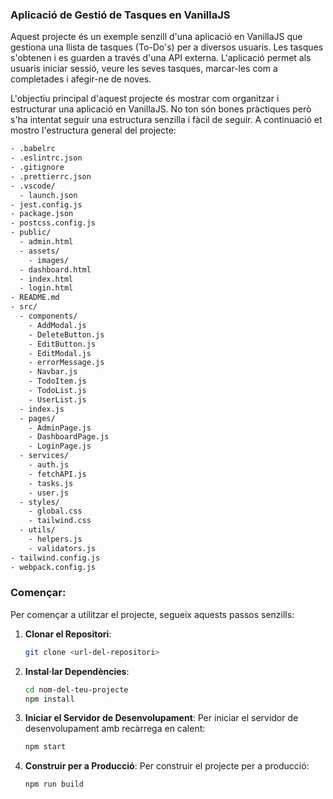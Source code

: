 ### Aplicació de Gestió de Tasques en VanillaJS

Aquest projecte és un exemple senzill d'una aplicació en VanillaJS que gestiona una llista de tasques (To-Do's) per a diversos usuaris. Les tasques s'obtenen i es guarden a través d'una API externa. L'aplicació permet als usuaris iniciar sessió, veure les seves tasques, marcar-les com a completades i afegir-ne de noves.

L'objectiu principal d'aquest projecte és mostrar com organitzar i estructurar una aplicació en VanillaJS. No ton són bones pràctiques però s'ha intentat seguir una estructura senzilla i fàcil de seguir. A continuació et mostro l'estructura general del projecte:

```bash
- .babelrc
- .eslintrc.json
- .gitignore
- .prettierrc.json
- .vscode/
  - launch.json
- jest.config.js
- package.json
- postcss.config.js
- public/
  - admin.html
  - assets/
    - images/
  - dashboard.html
  - index.html
  - login.html
- README.md
- src/
  - components/
    - AddModal.js
    - DeleteButton.js
    - EditButton.js
    - EditModal.js
    - errorMessage.js
    - Navbar.js
    - TodoItem.js
    - TodoList.js
    - UserList.js
  - index.js
  - pages/
    - AdminPage.js
    - DashboardPage.js
    - LoginPage.js
  - services/
    - auth.js
    - fetchAPI.js
    - tasks.js
    - user.js
  - styles/
    - global.css
    - tailwind.css
  - utils/
    - helpers.js
    - validators.js
- tailwind.config.js
- webpack.config.js
```

### Començar:

Per començar a utilitzar el projecte, segueix aquests passos senzills:

1. **Clonar el Repositori**:

   ```bash
   git clone <url-del-repositori>
   ```

2. **Instal·lar Dependències**:

   ```bash
   cd nom-del-teu-projecte
   npm install
   ```

3. **Iniciar el Servidor de Desenvolupament**:
   Per iniciar el servidor de desenvolupament amb recàrrega en calent:

   ```bash
   npm start
   ```

4. **Construir per a Producció**:
   Per construir el projecte per a producció:

   ```bash
   npm run build
   ```
